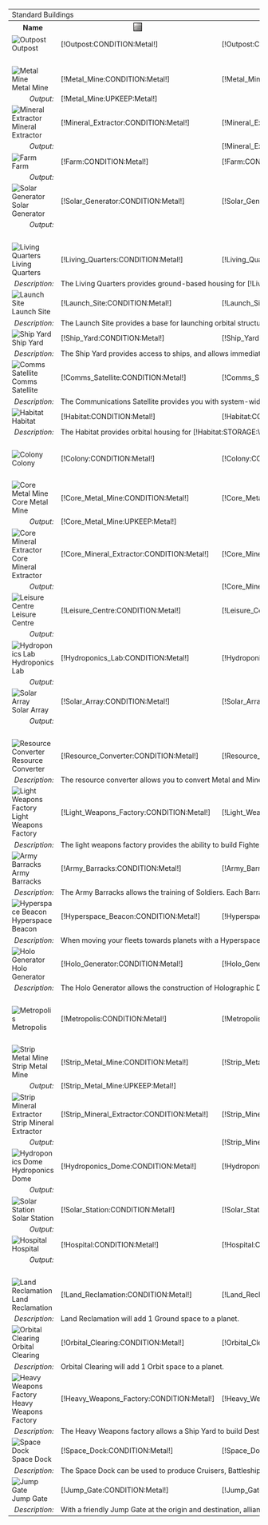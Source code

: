 <table class="collapse">
    <tr class="border title"><td colspan="13">Standard Buildings</td></tr>
    <tr>
    	<th>Name</td>
    	<th><img src="/assets/resources/metal.gif" alt="Metal" /></th>
    	<th><img src="/assets/resources/mineral.gif" alt="Mineral" /></th>
        <th><img src="/assets/resources/energy.gif" alt="Energy" /></th>
        <th><img src="/assets/resources/ground.gif" alt="Ground" /></th>
        <th><img src="/assets/resources/orbit.gif" alt="Orbit" /></th>
    	<th><img src="/assets/resources/worker.gif" alt="Worker" /></th>
    	<th><img src="/assets/resources/turns.gif" alt="Turns" /></th>
    	<th>Requirements</th>
    	<th>Research</th>
		<th>Unique</th>
    	<th>Demolish</th>
		<th>Score</th>
    </tr>
	<tr>
    	<td><img src="https://beta.darkgalaxy.com/images/units/main/structures/outpost.jpg" alt="Outpost" /> Outpost</td>
    	<td class="metal">[!Outpost:CONDITION:Metal!]</td>
    	<td class="mineral">[!Outpost:CONDITION:Mineral!]</td>
        <td class="energy">[!Outpost:UPKEEP:Energy!]</td>
        <td>[!Outpost:CONDITION:Ground!]</td>
        <td>[!Outpost:CONDITION:Orbit!]</td>
    	<td class="population">[!Outpost:CONDITION:Worker!]</td>
    	<td>[!Outpost:CREATE:Turns!]</td>
    	<td>[!Outpost:REQUIREMENTS:0!]</td>
    	<td>[!Outpost:RESEARCH:0!]</td>
		<td>[!Outpost:UNIQUE:0!]</td>
    	<td>[!Outpost:DEMOLISH:0!]</td>
		<td>[!Outpost:SCORE:Asset!]</td>
    </tr>
	<tr class="border title"><td colspan="13" style="font-weight: bold; text-align: center">Tier 1 Resourch Generators</td></tr>
	<tr class="light border">
    	<td><img src="https://beta.darkgalaxy.com/images/units/main/structures/metal_mine.jpg" alt="Metal Mine" /> Metal Mine</td>
    	<td class="metal">[!Metal_Mine:CONDITION:Metal!]</td>
    	<td class="mineral">[!Metal_Mine:CONDITION:Mineral!]</td>
        <td class="energy">[!Metal_Mine:UPKEEP:Energy!]</td>
        <td>[!Metal_Mine:CONDITION:Ground!]</td>
        <td>[!Metal_Mine:CONDITION:Orbit!]</td>
    	<td class="population">[!Metal_Mine:CONDITION:Worker!]</td>
    	<td>[!Metal_Mine:CREATE:Turns!]</td>
    	<td>[!Metal_Mine:REQUIREMENTS:0!]</td>
    	<td>[!Metal_Mine:RESEARCH:0!]</td>
		<td>[!Metal_Mine:UNIQUE:0!]</td>
    	<td>[!Metal_Mine:DEMOLISH:0!]</td>
		<td>[!Metal_Mine:SCORE:Asset!]</td>
    </tr>
	<tr class="light">
		<td style="font-weight: normal; text-align: right; font-style: italic">Output:</td>
		<td class="metal">[!Metal_Mine:UPKEEP:Metal!]</td>
		<td>&nbsp</td>
		<td>&nbsp</td>
		<td>&nbsp</td>
		<td>&nbsp</td>
		<td>&nbsp</td>
		<td>&nbsp</td>
		<td>&nbsp</td>
		<td>&nbsp</td>
		<td>&nbsp</td>
		<td>&nbsp</td>
		<td>&nbsp</td>
	</tr>
	<tr class="dark border">
    	<td><img src="https://beta.darkgalaxy.com/images/units/main/structures/mineral_extractor.jpg" alt="Mineral Extractor" /> Mineral Extractor</td>
    	<td class="metal">[!Mineral_Extractor:CONDITION:Metal!]</td>
    	<td class="mineral">[!Mineral_Extractor:CONDITION:Mineral!]</td>
        <td class="energy">[!Mineral_Extractor:UPKEEP:Energy!]</td>
        <td>[!Mineral_Extractor:CONDITION:Ground!]</td>
        <td>[!Mineral_Extractor:CONDITION:Orbit!]</td>
    	<td class="population">[!Mineral_Extractor:CONDITION:Worker!]</td>
    	<td>[!Mineral_Extractor:CREATE:Turns!]</td>
    	<td>[!Mineral_Extractor:REQUIREMENTS:0!]</td>
    	<td>[!Mineral_Extractor:RESEARCH:0!]</td>
		<td>[!Mineral_Extractor:UNIQUE:0!]</td>
    	<td>[!Mineral_Extractor:DEMOLISH:0!]</td>
		<td>[!Mineral_Extractor:SCORE:Asset!]</td>
    </tr>
	<tr class="dark">
		<td style="font-weight: normal; text-align: right; font-style: italic">Output:</td>
		<td>&nbsp</td>
		<td class="mineral">[!Mineral_Extractor:UPKEEP:Mineral!]</td>
		<td>&nbsp</td>
		<td>&nbsp</td>
		<td>&nbsp</td>
		<td>&nbsp</td>
		<td>&nbsp</td>
		<td>&nbsp</td>
		<td>&nbsp</td>
		<td>&nbsp</td>
		<td>&nbsp</td>
		<td>&nbsp</td>
	</tr>
	<tr class="light border">
    	<td><img src="https://beta.darkgalaxy.com/images/units/main/structures/farm.jpg" alt="Farm" /> Farm</td>
    	<td class="metal">[!Farm:CONDITION:Metal!]</td>
    	<td class="mineral">[!Farm:CONDITION:Mineral!]</td>
        <td class="energy">[!Farm:UPKEEP:Energy!]</td>
        <td>[!Farm:CONDITION:Ground!]</td>
        <td>[!Farm:CONDITION:Orbit!]</td>
    	<td class="population">[!Farm:CONDITION:Worker!]</td>
    	<td>[!Farm:CREATE:Turns!]</td>
    	<td>[!Farm:REQUIREMENTS:0!]</td>
    	<td>[!Farm:RESEARCH:0!]</td>
		<td>[!Farm:UNIQUE:0!]</td>
    	<td>[!Farm:DEMOLISH:0!]</td>
		<td>[!Farm:SCORE:Asset!]</td>
    </tr>
	<tr class="light">
		<td style="font-weight: normal; text-align: right; font-style: italic">Output:</td>
		<td>&nbsp</td>
		<td>&nbsp</td>
		<td>&nbsp</td>
		<td>&nbsp</td>
		<td>&nbsp</td>
		<td class="population">[!Farm:UPKEEP:Worker!]</td>
		<td>&nbsp</td>
		<td>&nbsp</td>
		<td>&nbsp</td>
		<td>&nbsp</td>
		<td>&nbsp</td>
		<td>&nbsp</td>
	</tr>
	<tr class="dark border">
    	<td><img src="https://beta.darkgalaxy.com/images/units/main/structures/solar_generator.jpg" alt="Solar Generator" /> Solar Generator</td>
    	<td class="metal">[!Solar_Generator:CONDITION:Metal!]</td>
    	<td class="mineral">[!Solar_Generator:CONDITION:Mineral!]</td>
        <td class="energy">&nbsp;</td>
        <td>[!Solar_Generator:CONDITION:Ground!]</td>
        <td>[!Solar_Generator:CONDITION:Orbit!]</td>
    	<td class="population">[!Solar_Generator:CONDITION:Worker!]</td>
    	<td>[!Solar_Generator:CREATE:Turns!]</td>
    	<td>[!Solar_Generator:REQUIREMENTS:0!]</td>
    	<td>[!Solar_Generator:RESEARCH:0!]</td>
		<td>[!Solar_Generator:UNIQUE:0!]</td>
    	<td>[!Solar_Generator:DEMOLISH:0!]</td>
		<td>[!Solar_Generator:SCORE:Asset!]</td>
    </tr>
	<tr class="dark">
		<td style="font-weight: normal; text-align: right; font-style: italic">Output:</td>
		<td>&nbsp</td>
		<td>&nbsp</td>
		<td class="energy">[!Solar_Generator:UPKEEP:Energy!]</td>
		<td>&nbsp</td>
		<td>&nbsp</td>
		<td>&nbsp</td>
		<td>&nbsp</td>
		<td>&nbsp</td>
		<td>&nbsp</td>
		<td>&nbsp</td>
		<td>&nbsp</td>
		<td>&nbsp</td>
	</tr>
	<tr class="border title"><td colspan="13" style="font-weight: bold; text-align: center">Tier 1 Support Structures</td></tr>
	<tr class="light border">
    	<td><img src="https://beta.darkgalaxy.com/images/units/main/structures/living_quarters.jpg" alt="Living Quarters" /> Living Quarters</td>
    	<td class="metal">[!Living_Quarters:CONDITION:Metal!]</td>
    	<td class="mineral">[!Living_Quarters:CONDITION:Mineral!]</td>
        <td class="energy">[!Living_Quarters:UPKEEP:Energy!]</td>
        <td>[!Living_Quarters:CONDITION:Ground!]</td>
        <td>[!Living_Quarters:CONDITION:Orbit!]</td>
    	<td class="population">[!Living_Quarters:CONDITION:Worker!]</td>
    	<td>[!Living_Quarters:CREATE:Turns!]</td>
    	<td>[!Living_Quarters:REQUIREMENTS:0!]</td>
    	<td>[!Living_Quarters:RESEARCH:0!]</td>
		<td>[!Living_Quarters:UNIQUE:0!]</td>
    	<td>[!Living_Quarters:DEMOLISH:0!]</td>
		<td>[!Living_Quarters:SCORE:Asset!]</td>
    </tr>
	<tr class="light">
		<td style="font-weight: normal; text-align: right; font-style: italic">Description:</td>
		<td colspan="12">The Living Quarters provides ground-based housing for [!Living_Quarters:STORAGE:Worker!] <span class="population">Workers</span>.</td>
	</tr>
	<tr class="dark border">
    	<td><img src="https://beta.darkgalaxy.com/images/units/main/structures/launch_site.jpg" alt="Launch Site" /> Launch Site</td>
    	<td class="metal">[!Launch_Site:CONDITION:Metal!]</td>
    	<td class="mineral">[!Launch_Site:CONDITION:Mineral!]</td>
        <td class="energy">[!Launch_Site:UPKEEP:Energy!]</td>
        <td>[!Launch_Site:CONDITION:Ground!]</td>
        <td>[!Launch_Site:CONDITION:Orbit!]</td>
    	<td class="population">[!Launch_Site:CONDITION:Worker!]</td>
    	<td>[!Launch_Site:CREATE:Turns!]</td>
    	<td>[!Launch_Site:REQUIREMENTS:0!]</td>
    	<td>[!Launch_Site:RESEARCH:0!]</td>
		<td>[!Launch_Site:UNIQUE:0!]</td>
    	<td>[!Launch_Site:DEMOLISH:0!]</td>
		<td>[!Launch_Site:SCORE:Asset!]</td>
    </tr>
	<tr class="dark">
		<td style="font-weight: normal; text-align: right; font-style: italic">Description:</td>
		<td colspan="12">The Launch Site provides a base for launching orbital structures.</td>
	</tr>
	<tr class="light border">
    	<td><img src="https://beta.darkgalaxy.com/images/units/main/structures/ship_yard.jpg" alt="Ship Yard" /> Ship Yard</td>
    	<td class="metal">[!Ship_Yard:CONDITION:Metal!]</td>
    	<td class="mineral">[!Ship_Yard:CONDITION:Mineral!]</td>
        <td class="energy">[!Ship_Yard:UPKEEP:Energy!]</td>
        <td>[!Ship_Yard:CONDITION:Ground!]</td>
        <td>[!Ship_Yard:CONDITION:Orbit!]</td>
    	<td class="population">[!Ship_Yard:CONDITION:Worker!]</td>
    	<td>[!Ship_Yard:CREATE:Turns!]</td>
    	<td>[!Ship_Yard:REQUIREMENTS:0!]</td>
    	<td>[!Ship_Yard:RESEARCH:0!]</td>
		<td>[!Ship_Yard:UNIQUE:0!]</td>
    	<td>[!Ship_Yard:DEMOLISH:0!]</td>
		<td>[!Ship_Yard:SCORE:Asset!]</td>
    </tr>
	<tr class="light">
		<td style="font-weight: normal; text-align: right; font-style: italic">Description:</td>
		<td colspan="12">The Ship Yard provides access to ships, and allows immediate building of Outpost Ships, Invasion Ships, and Freighters</td>
	</tr>
	<tr class="dark border">
    	<td><img src="https://beta.darkgalaxy.com/images/units/main/structures/comms_satellite.jpg" alt="Comms Satellite" /> Comms Satellite</td>
    	<td class="metal">[!Comms_Satellite:CONDITION:Metal!]</td>
    	<td class="mineral">[!Comms_Satellite:CONDITION:Mineral!]</td>
        <td class="energy">[!Comms_Satellite:UPKEEP:Energy!]</td>
        <td>[!Comms_Satellite:CONDITION:Ground!]</td>
        <td>[!Comms_Satellite:CONDITION:Orbit!]</td>
    	<td class="population">[!Comms_Satellite:CONDITION:Worker!]</td>
    	<td>[!Comms_Satellite:CREATE:Turns!]</td>
    	<td>[!Comms_Satellite:REQUIREMENTS:0!]</td>
    	<td>[!Comms_Satellite:RESEARCH:0!]</td>
		<td>[!Comms_Satellite:UNIQUE:0!]</td>
    	<td>[!Comms_Satellite:DEMOLISH:0!]</td>
		<td>[!Comms_Satellite:SCORE:Asset!]</td>
    </tr>
	<tr class="dark">
		<td style="font-weight: normal; text-align: right; font-style: italic">Description:</td>
		<td colspan="12">The Communications Satellite provides you with system-wide radar, and allows you to perform scans of fleets and planets.</td>
	</tr>
	<tr class="light border">
    	<td><img src="https://beta.darkgalaxy.com/images/units/main/structures/habitat.jpg" alt="Habitat" /> Habitat</td>
    	<td class="metal">[!Habitat:CONDITION:Metal!]</td>
    	<td class="mineral">[!Habitat:CONDITION:Mineral!]</td>
        <td class="energy">[!Habitat:UPKEEP:Energy!]</td>
        <td>[!Habitat:CONDITION:Ground!]</td>
        <td>[!Habitat:CONDITION:Orbit!]</td>
    	<td class="population">[!Habitat:CONDITION:Worker!]</td>
    	<td>[!Habitat:CREATE:Turns!]</td>
    	<td>[!Habitat:REQUIREMENTS:0!]</td>
    	<td>[!Habitat:RESEARCH:0!]</td>
		<td>[!Habitat:UNIQUE:0!]</td>
    	<td>[!Habitat:DEMOLISH:0!]</td>
		<td>[!Habitat:SCORE:Asset!]</td>
    </tr>
	<tr class="light">
		<td style="font-weight: normal; text-align: right; font-style: italic">Description:</td>
		<td colspan="12">The Habitat provides orbital housing for [!Habitat:STORAGE:Worker!] <span class="population">Workers</span>.</td>
	</tr>
	<tr class="border title"><td colspan="13" style="font-weight: bold; text-align: center">Tier 2</td></tr>
	<tr class="dark border">
    	<td><img src="https://beta.darkgalaxy.com/images/units/main/structures/colony.jpg" alt="Colony" /> Colony</td>
    	<td class="metal">[!Colony:CONDITION:Metal!]</td>
    	<td class="mineral">[!Colony:CONDITION:Mineral!]</td>
        <td class="energy">[!Colony:UPKEEP:Energy!]</td>
        <td>[!Colony:CONDITION:Ground!]</td>
        <td>[!Colony:CONDITION:Orbit!]</td>
    	<td class="population">[!Colony:CONDITION:Worker!]</td>
    	<td>[!Colony:CREATE:Turns!]</td>
    	<td>[!Colony:REQUIREMENTS:0!]</td>
    	<td>[!Colony:RESEARCH:0!]</td>
		<td>[!Colony:UNIQUE:0!]</td>
    	<td>[!Colony:DEMOLISH:0!]</td>
		<td>[!Colony:SCORE:Asset!]</td>
    </tr>
	<tr class="border title"><td colspan="13" style="font-weight: bold; text-align: center">Tier 2 Resource Generators</td></tr>
	<tr class="light border">
    	<td><img src="https://beta.darkgalaxy.com/images/units/main/structures/core_metal_mine.jpg" alt="Core Metal Mine" /> Core Metal Mine</td>
    	<td class="metal">[!Core_Metal_Mine:CONDITION:Metal!]</td>
    	<td class="mineral">[!Core_Metal_Mine:CONDITION:Mineral!]</td>
        <td class="energy">[!Core_Metal_Mine:UPKEEP:Energy!]</td>
        <td>[!Core_Metal_Mine:CONDITION:Ground!]</td>
        <td>[!Core_Metal_Mine:CONDITION:Orbit!]</td>
    	<td class="population">[!Core_Metal_Mine:CONDITION:Worker!]</td>
    	<td>[!Core_Metal_Mine:CREATE:Turns!]</td>
    	<td>[!Core_Metal_Mine:REQUIREMENTS:0!]</td>
    	<td>[!Core_Metal_Mine:RESEARCH:0!]</td>
		<td>[!Core_Metal_Mine:UNIQUE:0!]</td>
    	<td>[!Core_Metal_Mine:DEMOLISH:0!]</td>
		<td>[!Core_Metal_Mine:SCORE:Asset!]</td>
    </tr>
	<tr class="light">
		<td style="font-weight: normal; text-align: right; font-style: italic">Output:</td>
		<td class="metal">[!Core_Metal_Mine:UPKEEP:Metal!]</td>
		<td>&nbsp</td>
		<td>&nbsp</td>
		<td>&nbsp</td>
		<td>&nbsp</td>
		<td>&nbsp</td>
		<td>&nbsp</td>
		<td>&nbsp</td>
		<td>&nbsp</td>
		<td>&nbsp</td>
		<td>&nbsp</td>
		<td>&nbsp</td>
	</tr>
	<tr class="dark border">
    	<td><img src="https://beta.darkgalaxy.com/images/units/main/structures/core_mineral_extractor.jpg" alt="Core Mineral Extractor" /> Core Mineral Extractor</td>
    	<td class="metal">[!Core_Mineral_Extractor:CONDITION:Metal!]</td>
    	<td class="mineral">[!Core_Mineral_Extractor:CONDITION:Mineral!]</td>
        <td class="energy">[!Core_Mineral_Extractor:UPKEEP:Energy!]</td>
        <td>[!Core_Mineral_Extractor:CONDITION:Ground!]</td>
        <td>[!Core_Mineral_Extractor:CONDITION:Orbit!]</td>
    	<td class="population">[!Core_Mineral_Extractor:CONDITION:Worker!]</td>
    	<td>[!Core_Mineral_Extractor:CREATE:Turns!]</td>
    	<td>[!Core_Mineral_Extractor:REQUIREMENTS:0!]</td>
    	<td>[!Core_Mineral_Extractor:RESEARCH:0!]</td>
		<td>[!Core_Mineral_Extractor:UNIQUE:0!]</td>
    	<td>[!Core_Mineral_Extractor:DEMOLISH:0!]</td>
		<td>[!Core_Mineral_Extractor:SCORE:Asset!]</td>
    </tr>
	<tr class="dark">
		<td style="font-weight: normal; text-align: right; font-style: italic">Output:</td>
		<td>&nbsp</td>
		<td class="mineral">[!Core_Mineral_Extractor:UPKEEP:Mineral!]</td>
		<td>&nbsp</td>
		<td>&nbsp</td>
		<td>&nbsp</td>
		<td>&nbsp</td>
		<td>&nbsp</td>
		<td>&nbsp</td>
		<td>&nbsp</td>
		<td>&nbsp</td>
		<td>&nbsp</td>
		<td>&nbsp</td>
	</tr>
	<tr class="light border">
    	<td><img src="https://beta.darkgalaxy.com/images/units/main/structures/leisure_centre.jpg" alt="Leisure Centre" /> Leisure Centre</td>
    	<td class="metal">[!Leisure_Centre:CONDITION:Metal!]</td>
    	<td class="mineral">[!Leisure_Centre:CONDITION:Mineral!]</td>
        <td class="energy">[!Leisure_Centre:UPKEEP:Energy!]</td>
        <td>[!Leisure_Centre:CONDITION:Ground!]</td>
        <td>[!Leisure_Centre:CONDITION:Orbit!]</td>
    	<td class="population">[!Leisure_Centre:CONDITION:Worker!]</td>
    	<td>[!Leisure_Centre:CREATE:Turns!]</td>
    	<td>[!Leisure_Centre:REQUIREMENTS:0!]</td>
    	<td>[!Leisure_Centre:RESEARCH:0!]</td>
		<td>[!Leisure_Centre:UNIQUE:0!]</td>
    	<td>[!Leisure_Centre:DEMOLISH:0!]</td>
		<td>[!Leisure_Centre:SCORE:Asset!]</td>
    </tr>
	<tr class="light">
		<td style="font-weight: normal; text-align: right; font-style: italic">Output:</td>
		<td>&nbsp</td>
		<td>&nbsp</td>
		<td>&nbsp</td>
		<td>&nbsp</td>
		<td>&nbsp</td>
		<td class="population">[!Leisure_Centre:UPKEEP:Worker!]</td>
		<td>&nbsp</td>
		<td>&nbsp</td>
		<td>&nbsp</td>
		<td>&nbsp</td>
		<td>&nbsp</td>
		<td>&nbsp</td>
	</tr>
	<tr class="dark border">
    	<td><img src="https://beta.darkgalaxy.com/images/units/main/structures/hydroponics_lab.jpg" alt="Hydroponics Lab" /> Hydroponics Lab</td>
    	<td class="metal">[!Hydroponics_Lab:CONDITION:Metal!]</td>
    	<td class="mineral">[!Hydroponics_Lab:CONDITION:Mineral!]</td>
        <td class="energy">[!Hydroponics_Lab:UPKEEP:Energy!]</td>
        <td>[!Hydroponics_Lab:CONDITION:Ground!]</td>
        <td>[!Hydroponics_Lab:CONDITION:Orbit!]</td>
    	<td class="population">[!Hydroponics_Lab:CONDITION:Worker!]</td>
    	<td>[!Hydroponics_Lab:CREATE:Turns!]</td>
    	<td>[!Hydroponics_Lab:REQUIREMENTS:0!]</td>
    	<td>[!Hydroponics_Lab:RESEARCH:0!]</td>
		<td>[!Hydroponics_Lab:UNIQUE:0!]</td>
    	<td>[!Hydroponics_Lab:DEMOLISH:0!]</td>
		<td>[!Hydroponics_Lab:SCORE:Asset!]</td>
    </tr>
	<tr class="dark">
		<td style="font-weight: normal; text-align: right; font-style: italic">Output:</td>
		<td>&nbsp</td>
		<td>&nbsp</td>
		<td>&nbsp</td>
		<td>&nbsp</td>
		<td>&nbsp</td>
		<td class="population">[!Hydroponics_Lab:UPKEEP:Worker!]</td>
		<td>&nbsp</td>
		<td>&nbsp</td>
		<td>&nbsp</td>
		<td>&nbsp</td>
		<td>&nbsp</td>
		<td>&nbsp</td>
	</tr>
	<tr class="light border">
    	<td><img src="https://beta.darkgalaxy.com/images/units/main/structures/solar_array.jpg" alt="Solar Array" /> Solar Array</td>
    	<td class="metal">[!Solar_Array:CONDITION:Metal!]</td>
    	<td class="mineral">[!Solar_Array:CONDITION:Mineral!]</td>
        <td class="energy">&nbsp;</td>
        <td>[!Solar_Array:CONDITION:Ground!]</td>
        <td>[!Solar_Array:CONDITION:Orbit!]</td>
    	<td class="population">[!Solar_Array:CONDITION:Worker!]</td>
    	<td>[!Solar_Array:CREATE:Turns!]</td>
    	<td>[!Solar_Array:REQUIREMENTS:0!]</td>
    	<td>[!Solar_Array:RESEARCH:0!]</td>
		<td>[!Solar_Array:UNIQUE:0!]</td>
    	<td>[!Solar_Array:DEMOLISH:0!]</td>
		<td>[!Solar_Array:SCORE:Asset!]</td>
    </tr>
	<tr class="light">
		<td style="font-weight: normal; text-align: right; font-style: italic">Output:</td>
		<td>&nbsp</td>
		<td>&nbsp</td>
		<td class="energy">[!Solar_Array:UPKEEP:Energy!]</td>
		<td>&nbsp</td>
		<td>&nbsp</td>
		<td>&nbsp</td>
		<td>&nbsp</td>
		<td>&nbsp</td>
		<td>&nbsp</td>
		<td>&nbsp</td>
		<td>&nbsp</td>
		<td>&nbsp</td>
	</tr>
	<tr class="border title"><td colspan="13" style="font-weight: bold; text-align: center">Tier 2 Support Structures</td></tr>
	<tr class="dark border">
    	<td><img src="https://beta.darkgalaxy.com/images/units/main/structures/resource_converter.jpg" alt="Resource Converter" /> Resource Converter</td>
    	<td class="metal">[!Resource_Converter:CONDITION:Metal!]</td>
    	<td class="mineral">[!Resource_Converter:CONDITION:Mineral!]</td>
        <td class="energy">[!Resource_Converter:UPKEEP:Energy!]</td>
        <td>[!Resource_Converter:CONDITION:Ground!]</td>
        <td>[!Resource_Converter:CONDITION:Orbit!]</td>
    	<td class="population">[!Resource_Converter:CONDITION:Worker!]</td>
    	<td>[!Resource_Converter:CREATE:Turns!]</td>
    	<td>[!Resource_Converter:REQUIREMENTS:0!]</td>
    	<td>[!Resource_Converter:RESEARCH:0!]</td>
		<td>[!Resource_Converter:UNIQUE:0!]</td>
    	<td>[!Resource_Converter:DEMOLISH:0!]</td>
		<td>[!Resource_Converter:SCORE:Asset!]</td>
    </tr>
	<tr class="dark">
		<td style="font-weight: normal; text-align: right; font-style: italic">Description:</td>
		<td colspan="12">The resource converter allows you to convert <span class="metal">Metal</span> and <span class="mineral">Mineral</span> to <span class="energy">Energy</span>, and back again.</td>
	</tr>
	<tr class="light border">
    	<td><img src="https://beta.darkgalaxy.com/images/units/main/structures/light_weapons_factory.jpg" alt="Light Weapons Factory" /> Light Weapons Factory</td>
    	<td class="metal">[!Light_Weapons_Factory:CONDITION:Metal!]</td>
    	<td class="mineral">[!Light_Weapons_Factory:CONDITION:Mineral!]</td>
        <td class="energy">[!Light_Weapons_Factory:UPKEEP:Energy!]</td>
        <td>[!Light_Weapons_Factory:CONDITION:Ground!]</td>
        <td>[!Light_Weapons_Factory:CONDITION:Orbit!]</td>
    	<td class="population">[!Light_Weapons_Factory:CONDITION:Worker!]</td>
    	<td>[!Light_Weapons_Factory:CREATE:Turns!]</td>
    	<td>[!Light_Weapons_Factory:REQUIREMENTS:0!]</td>
    	<td>[!Light_Weapons_Factory:RESEARCH:0!]</td>
		<td>[!Light_Weapons_Factory:UNIQUE:0!]</td>
    	<td>[!Light_Weapons_Factory:DEMOLISH:0!]</td>
		<td>[!Light_Weapons_Factory:SCORE:Asset!]</td>
    </tr>
	<tr class="light">
		<td style="font-weight: normal; text-align: right; font-style: italic">Description:</td>
		<td colspan="12">The light weapons factory provides the ability to build Fighters, Bombers and Frigates from a Ship Yard, Cruisers from a Space Dock, and Soliders from an Army Barracks</td>
	</tr>
	<tr class="dark border">
    	<td><img src="https://beta.darkgalaxy.com/images/units/main/structures/army_barracks.jpg" alt="Army Barracks" /> Army Barracks</td>
    	<td class="metal">[!Army_Barracks:CONDITION:Metal!]</td>
    	<td class="mineral">[!Army_Barracks:CONDITION:Mineral!]</td>
        <td class="energy">[!Army_Barracks:UPKEEP:Energy!]</td>
        <td>[!Army_Barracks:CONDITION:Ground!]</td>
        <td>[!Army_Barracks:CONDITION:Orbit!]</td>
    	<td class="population">[!Army_Barracks:CONDITION:Worker!]</td>
    	<td>[!Army_Barracks:CREATE:Turns!]</td>
    	<td>[!Army_Barracks:REQUIREMENTS:0!]</td>
    	<td>[!Army_Barracks:RESEARCH:0!]</td>
		<td>[!Army_Barracks:UNIQUE:0!]</td>
    	<td>[!Army_Barracks:DEMOLISH:0!]</td>
		<td>[!Army_Barracks:SCORE:Asset!]</td>
    </tr>
	<tr class="dark">
		<td style="font-weight: normal; text-align: right; font-style: italic">Description:</td>
		<td colspan="12">The Army Barracks allows the training of Soldiers. Each Barracks also provides accomodations for [!Army_Barracks:STORAGE:Soldier!] Soldiers.</td>
	</tr>
	<tr class="light border">
    	<td><img src="https://beta.darkgalaxy.com/images/units/main/structures/hyperspace_beacon.jpg" alt="Hyperspace Beacon" /> Hyperspace Beacon</td>
    	<td class="metal">[!Hyperspace_Beacon:CONDITION:Metal!]</td>
    	<td class="mineral">[!Hyperspace_Beacon:CONDITION:Mineral!]</td>
        <td class="energy">[!Hyperspace_Beacon:UPKEEP:Energy!]</td>
        <td>[!Hyperspace_Beacon:CONDITION:Ground!]</td>
        <td>[!Hyperspace_Beacon:CONDITION:Orbit!]</td>
    	<td class="population">[!Hyperspace_Beacon:CONDITION:Worker!]</td>
    	<td>[!Hyperspace_Beacon:CREATE:Turns!]</td>
    	<td>[!Hyperspace_Beacon:REQUIREMENTS:0!]</td>
    	<td>[!Hyperspace_Beacon:RESEARCH:0!]</td>
		<td>[!Hyperspace_Beacon:UNIQUE:0!]</td>
    	<td>[!Hyperspace_Beacon:DEMOLISH:0!]</td>
		<td>[!Hyperspace_Beacon:SCORE:Asset!]</td>
    </tr>
	<tr class="light">
		<td style="font-weight: normal; text-align: right; font-style: italic">Description:</td>
		<td colspan="12">When moving your fleets towards planets with a Hyperspace Beacon, travel time is reduced by 25%</td>
	</tr>
	<tr class="dark border">
    	<td><img src="https://beta.darkgalaxy.com/images/units/main/structures/holo_generator.jpg" alt="Holo Generator" /> Holo Generator</td>
    	<td class="metal">[!Holo_Generator:CONDITION:Metal!]</td>
    	<td class="mineral">[!Holo_Generator:CONDITION:Mineral!]</td>
        <td class="energy">[!Holo_Generator:UPKEEP:Energy!]</td>
        <td>[!Holo_Generator:CONDITION:Ground!]</td>
        <td>[!Holo_Generator:CONDITION:Orbit!]</td>
    	<td class="population">[!Holo_Generator:CONDITION:Worker!]</td>
    	<td>[!Holo_Generator:CREATE:Turns!]</td>
    	<td>[!Holo_Generator:REQUIREMENTS:0!]</td>
    	<td>[!Holo_Generator:RESEARCH:0!]</td>
		<td>[!Holo_Generator:UNIQUE:0!]</td>
    	<td>[!Holo_Generator:DEMOLISH:0!]</td>
		<td>[!Holo_Generator:SCORE:Asset!]</td>
    </tr>
	<tr class="dark">
		<td style="font-weight: normal; text-align: right; font-style: italic">Description:</td>
		<td colspan="12">The Holo Generator allows the construction of Holographic Decoy Ships</td>
	</tr>
	<tr class="border title"><td colspan="13" style="font-weight: bold; text-align: center">Tier 3</td></tr>
	<tr class="light border">
    	<td><img src="https://beta.darkgalaxy.com/images/units/main/structures/metropolis.jpg" alt="Metropolis" /> Metropolis</td>
    	<td class="metal">[!Metropolis:CONDITION:Metal!]</td>
    	<td class="mineral">[!Metropolis:CONDITION:Mineral!]</td>
        <td class="energy">[!Metropolis:UPKEEP:Energy!]</td>
        <td>[!Metropolis:CONDITION:Ground!]</td>
        <td>[!Metropolis:CONDITION:Orbit!]</td>
    	<td class="population">[!Metropolis:CONDITION:Worker!]</td>
    	<td>[!Metropolis:CREATE:Turns!]</td>
    	<td>[!Metropolis:REQUIREMENTS:0!]</td>
    	<td>[!Metropolis:RESEARCH:0!]</td>
		<td>[!Metropolis:UNIQUE:0!]</td>
    	<td>[!Metropolis:DEMOLISH:0!]</td>
		<td>[!Metropolis:SCORE:Asset!]</td>
    </tr>
	<tr class="border title"><td colspan="13" style="font-weight: bold; text-align: center">Tier 3 Resource Generators</td></tr>
	<tr class="dark border">
    	<td><img src="https://beta.darkgalaxy.com/images/units/main/structures/strip_metal_mine.jpg" alt="Strip Metal Mine" /> Strip Metal Mine</td>
    	<td class="metal">[!Strip_Metal_Mine:CONDITION:Metal!]</td>
    	<td class="mineral">[!Strip_Metal_Mine:CONDITION:Mineral!]</td>
        <td class="energy">[!Strip_Metal_Mine:UPKEEP:Energy!]</td>
        <td>[!Strip_Metal_Mine:CONDITION:Ground!]</td>
        <td>[!Strip_Metal_Mine:CONDITION:Orbit!]</td>
    	<td class="population">[!Strip_Metal_Mine:CONDITION:Worker!]</td>
    	<td>[!Strip_Metal_Mine:CREATE:Turns!]</td>
    	<td>[!Strip_Metal_Mine:REQUIREMENTS:0!]</td>
    	<td>[!Strip_Metal_Mine:RESEARCH:0!]</td>
		<td>[!Strip_Metal_Mine:UNIQUE:0!]</td>
    	<td>[!Strip_Metal_Mine:DEMOLISH:0!]</td>
		<td>[!Strip_Metal_Mine:SCORE:Asset!]</td>
    </tr>
	<tr class="dark">
		<td style="font-weight: normal; text-align: right; font-style: italic">Output:</td>
		<td class="metal">[!Strip_Metal_Mine:UPKEEP:Metal!]</td>
		<td>&nbsp</td>
		<td>&nbsp</td>
		<td>&nbsp</td>
		<td>&nbsp</td>
		<td>&nbsp</td>
		<td>&nbsp</td>
		<td>&nbsp</td>
		<td>&nbsp</td>
		<td>&nbsp</td>
		<td>&nbsp</td>
		<td>&nbsp</td>
	</tr>
	<tr class="light border">
    	<td><img src="https://beta.darkgalaxy.com/images/units/main/structures/strip_mineral_extractor.jpg" alt="Strip Mineral Extractor" /> Strip Mineral Extractor</td>
    	<td class="metal">[!Strip_Mineral_Extractor:CONDITION:Metal!]</td>
    	<td class="mineral">[!Strip_Mineral_Extractor:CONDITION:Mineral!]</td>
        <td class="energy">[!Strip_Mineral_Extractor:UPKEEP:Energy!]</td>
        <td>[!Strip_Mineral_Extractor:CONDITION:Ground!]</td>
        <td>[!Strip_Mineral_Extractor:CONDITION:Orbit!]</td>
    	<td class="population">[!Strip_Mineral_Extractor:CONDITION:Worker!]</td>
    	<td>[!Strip_Mineral_Extractor:CREATE:Turns!]</td>
    	<td>[!Strip_Mineral_Extractor:REQUIREMENTS:0!]</td>
    	<td>[!Strip_Mineral_Extractor:RESEARCH:0!]</td>
		<td>[!Strip_Mineral_Extractor:UNIQUE:0!]</td>
    	<td>[!Strip_Mineral_Extractor:DEMOLISH:0!]</td>
		<td>[!Strip_Mineral_Extractor:SCORE:Asset!]</td>
    </tr>
	<tr class="light">
		<td style="font-weight: normal; text-align: right; font-style: italic">Output:</td>
		<td>&nbsp</td>
		<td class="mineral">[!Strip_Mineral_Extractor:UPKEEP:Mineral!]</td>
		<td>&nbsp</td>
		<td>&nbsp</td>
		<td>&nbsp</td>
		<td>&nbsp</td>
		<td>&nbsp</td>
		<td>&nbsp</td>
		<td>&nbsp</td>
		<td>&nbsp</td>
		<td>&nbsp</td>
		<td>&nbsp</td>
	</tr>
	<tr class="dark border">
    	<td><img src="https://beta.darkgalaxy.com/images/units/main/structures/hydroponics_dome.jpg" alt="Hydroponics Dome" /> Hydroponics Dome</td>
    	<td class="metal">[!Hydroponics_Dome:CONDITION:Metal!]</td>
    	<td class="mineral">[!Hydroponics_Dome:CONDITION:Mineral!]</td>
        <td class="energy">[!Hydroponics_Dome:UPKEEP:Energy!]</td>
        <td>[!Hydroponics_Dome:CONDITION:Ground!]</td>
        <td>[!Hydroponics_Dome:CONDITION:Orbit!]</td>
    	<td class="population">[!Hydroponics_Dome:CONDITION:Worker!]</td>
    	<td>[!Hydroponics_Dome:CREATE:Turns!]</td>
    	<td>[!Hydroponics_Dome:REQUIREMENTS:0!]</td>
    	<td>[!Hydroponics_Dome:RESEARCH:0!]</td>
		<td>[!Hydroponics_Dome:UNIQUE:0!]</td>
    	<td>[!Hydroponics_Dome:DEMOLISH:0!]</td>
		<td>[!Hydroponics_Dome:SCORE:Asset!]</td>
    </tr>
	<tr class="dark">
		<td style="font-weight: normal; text-align: right; font-style: italic">Output:</td>
		<td>&nbsp</td>
		<td>&nbsp</td>
		<td>&nbsp</td>
		<td>&nbsp</td>
		<td>&nbsp</td>
		<td class="population">[!Hydroponics_Dome:UPKEEP:Worker!]</td>
		<td>&nbsp</td>
		<td>&nbsp</td>
		<td>&nbsp</td>
		<td>&nbsp</td>
		<td>&nbsp</td>
		<td>&nbsp</td>
	</tr>
	<tr class="light border">
    	<td><img src="https://beta.darkgalaxy.com/images/units/main/structures/solar_station.jpg" alt="Solar Station" /> Solar Station</td>
    	<td class="metal">[!Solar_Station:CONDITION:Metal!]</td>
    	<td class="mineral">[!Solar_Station:CONDITION:Mineral!]</td>
        <td class="energy">&nbsp;</td>
        <td>[!Solar_Station:CONDITION:Ground!]</td>
        <td>[!Solar_Station:CONDITION:Orbit!]</td>
    	<td class="population">[!Solar_Station:CONDITION:Worker!]</td>
    	<td>[!Solar_Station:CREATE:Turns!]</td>
    	<td>[!Solar_Station:REQUIREMENTS:0!]</td>
    	<td>[!Solar_Station:RESEARCH:0!]</td>
		<td>[!Solar_Station:UNIQUE:0!]</td>
    	<td>[!Solar_Station:DEMOLISH:0!]</td>
		<td>[!Solar_Station:SCORE:Asset!]</td>
    </tr>
	<tr class="light">
		<td style="font-weight: normal; text-align: right; font-style: italic">Output:</td>
		<td>&nbsp</td>
		<td>&nbsp</td>
		<td class="energy">[!Solar_Station:UPKEEP:Energy!]</td>
		<td>&nbsp</td>
		<td>&nbsp</td>
		<td>&nbsp</td>
		<td>&nbsp</td>
		<td>&nbsp</td>
		<td>&nbsp</td>
		<td>&nbsp</td>
		<td>&nbsp</td>
		<td>&nbsp</td>
	</tr>
	<tr class="dark border">
    	<td><img src="https://beta.darkgalaxy.com/images/units/main/structures/hospital.jpg" alt="Hospital" /> Hospital</td>
    	<td class="metal">[!Hospital:CONDITION:Metal!]</td>
    	<td class="mineral">[!Hospital:CONDITION:Mineral!]</td>
        <td class="energy">[!Hospital:UPKEEP:Energy!]</td>
        <td>[!Hospital:CONDITION:Ground!]</td>
        <td>[!Hospital:CONDITION:Orbit!]</td>
    	<td class="population">[!Hospital:CONDITION:Worker!]</td>
    	<td>[!Hospital:CREATE:Turns!]</td>
    	<td>[!Hospital:REQUIREMENTS:0!]</td>
    	<td>[!Hospital:RESEARCH:0!]</td>
		<td>[!Hospital:UNIQUE:0!]</td>
    	<td>[!Hospital:DEMOLISH:0!]</td>
		<td>[!Hospital:SCORE:Asset!]</td>
    </tr>
	<tr class="dark">
		<td style="font-weight: normal; text-align: right; font-style: italic">Output:</td>
		<td>&nbsp</td>
		<td>&nbsp</td>
		<td>&nbsp</td>
		<td>&nbsp</td>
		<td>&nbsp</td>
		<td class="population">[!Hospital:UPKEEP:Worker!]</td>
		<td>&nbsp</td>
		<td>&nbsp</td>
		<td>&nbsp</td>
		<td>&nbsp</td>
		<td>&nbsp</td>
		<td>&nbsp</td>
	</tr>
	<tr class="border title"><td colspan="13" style="font-weight: bold; text-align: center">Tier 3 Support Structures</td></tr>
	<tr class="light border">
    	<td><img src="https://beta.darkgalaxy.com/images/units/main/structures/land_reclamation.jpg" alt="Land Reclamation" /> Land Reclamation</td>
    	<td class="metal">[!Land_Reclamation:CONDITION:Metal!]</td>
    	<td class="mineral">[!Land_Reclamation:CONDITION:Mineral!]</td>
        <td class="energy">[!Land_Reclamation:UPKEEP:Energy!]</td>
        <td>[!Land_Reclamation:CONDITION:Ground!]</td>
        <td>[!Land_Reclamation:CONDITION:Orbit!]</td>
    	<td class="population">[!Land_Reclamation:CONDITION:Worker!]</td>
    	<td>[!Land_Reclamation:CREATE:Turns!]</td>
    	<td>[!Land_Reclamation:REQUIREMENTS:0!]</td>
    	<td>[!Land_Reclamation:RESEARCH:0!]</td>
		<td>[!Land_Reclamation:UNIQUE:0!]</td>
    	<td>[!Land_Reclamation:DEMOLISH:0!]</td>
		<td>[!Land_Reclamation:SCORE:Asset!]</td>
    </tr>
	<tr class="light">
		<td style="font-weight: normal; text-align: right; font-style: italic">Description:</td>
		<td colspan="12">Land Reclamation will add 1 Ground space to a planet.</td>
	</tr>
	<tr class="dark border">
    	<td><img src="https://beta.darkgalaxy.com/images/units/main/structures/orbital_clearing.jpg" alt="Orbital Clearing" /> Orbital Clearing</td>
    	<td class="metal">[!Orbital_Clearing:CONDITION:Metal!]</td>
    	<td class="mineral">[!Orbital_Clearing:CONDITION:Mineral!]</td>
        <td class="energy">[!Orbital_Clearing:UPKEEP:Energy!]</td>
        <td>[!Orbital_Clearing:CONDITION:Ground!]</td>
        <td>[!Orbital_Clearing:CONDITION:Orbit!]</td>
    	<td class="population">[!Orbital_Clearing:CONDITION:Worker!]</td>
    	<td>[!Orbital_Clearing:CREATE:Turns!]</td>
    	<td>[!Orbital_Clearing:REQUIREMENTS:0!]</td>
    	<td>[!Orbital_Clearing:RESEARCH:0!]</td>
		<td>[!Orbital_Clearing:UNIQUE:0!]</td>
    	<td>[!Orbital_Clearing:DEMOLISH:0!]</td>
		<td>[!Orbital_Clearing:SCORE:Asset!]</td>
    </tr>
	<tr class="dark">
		<td style="font-weight: normal; text-align: right; font-style: italic">Description:</td>
		<td colspan="12">Orbital Clearing will add 1 Orbit space to a planet.</td>
	</tr>
	<tr class="light border">
    	<td><img src="https://beta.darkgalaxy.com/images/units/main/structures/heavy_weapons_factory.jpg" alt="Heavy Weapons Factory" /> Heavy Weapons Factory</td>
    	<td class="metal">[!Heavy_Weapons_Factory:CONDITION:Metal!]</td>
    	<td class="mineral">[!Heavy_Weapons_Factory:CONDITION:Mineral!]</td>
        <td class="energy">[!Heavy_Weapons_Factory:UPKEEP:Energy!]</td>
        <td>[!Heavy_Weapons_Factory:CONDITION:Ground!]</td>
        <td>[!Heavy_Weapons_Factory:CONDITION:Orbit!]</td>
    	<td class="population">[!Heavy_Weapons_Factory:CONDITION:Worker!]</td>
    	<td>[!Heavy_Weapons_Factory:CREATE:Turns!]</td>
    	<td>[!Heavy_Weapons_Factory:REQUIREMENTS:0!]</td>
    	<td>[!Heavy_Weapons_Factory:RESEARCH:0!]</td>
		<td>[!Heavy_Weapons_Factory:UNIQUE:0!]</td>
    	<td>[!Heavy_Weapons_Factory:DEMOLISH:0!]</td>
		<td>[!Heavy_Weapons_Factory:SCORE:Asset!]</td>
    </tr>
	<tr class="light">
		<td style="font-weight: normal; text-align: right; font-style: italic">Description:</td>
		<td colspan="12">The Heavy Weapons factory allows a Ship Yard to build Destroyers, and a Space Dock to build Battleships.</td>
	</tr>
	<tr class="dark border">
    	<td><img src="https://beta.darkgalaxy.com/images/units/main/structures/space_dock.jpg" alt="Space Dock" /> Space Dock</td>
    	<td class="metal">[!Space_Dock:CONDITION:Metal!]</td>
    	<td class="mineral">[!Space_Dock:CONDITION:Mineral!]</td>
        <td class="energy">[!Space_Dock:UPKEEP:Energy!]</td>
        <td>[!Space_Dock:CONDITION:Ground!]</td>
        <td>[!Space_Dock:CONDITION:Orbit!]</td>
    	<td class="population">[!Space_Dock:CONDITION:Worker!]</td>
    	<td>[!Space_Dock:CREATE:Turns!]</td>
    	<td>[!Space_Dock:REQUIREMENTS:0!]</td>
    	<td>[!Space_Dock:RESEARCH:0!]</td>
		<td>[!Space_Dock:UNIQUE:0!]</td>
    	<td>[!Space_Dock:DEMOLISH:0!]</td>
		<td>[!Space_Dock:SCORE:Asset!]</td>
    </tr>
	<tr class="dark">
		<td style="font-weight: normal; text-align: right; font-style: italic">Description:</td>
		<td colspan="12">The Space Dock can be used to produce Cruisers, Battleships and Traders.</td>
	</tr>
	<tr class="light border">
    	<td><img src="https://beta.darkgalaxy.com/images/units/main/structures/jump_gate.jpg" alt="Jump Gate" /> Jump Gate</td>
    	<td class="metal">[!Jump_Gate:CONDITION:Metal!]</td>
    	<td class="mineral">[!Jump_Gate:CONDITION:Mineral!]</td>
        <td class="energy">[!Jump_Gate:UPKEEP:Energy!]</td>
        <td>[!Jump_Gate:CONDITION:Ground!]</td>
        <td>[!Jump_Gate:CONDITION:Orbit!]</td>
    	<td class="population">[!Jump_Gate:CONDITION:Worker!]</td>
    	<td>[!Jump_Gate:CREATE:Turns!]</td>
    	<td>[!Jump_Gate:REQUIREMENTS:0!]</td>
    	<td>[!Jump_Gate:RESEARCH:0!]</td>
		<td>[!Jump_Gate:UNIQUE:0!]</td>
    	<td>[!Jump_Gate:DEMOLISH:0!]</td>
		<td>[!Jump_Gate:SCORE:Asset!]</td>
    </tr>
	<tr class="dark">
		<td style="font-weight: normal; text-align: right; font-style: italic">Description:</td>
		<td colspan="12">With a friendly Jump Gate at the origin and destination, alliance fleet movements are reduced by 25%</td>
	</tr>
</table>